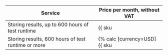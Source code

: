 | Service                                            | Price per month, without VAT |
| ---------------------------------------------------| ----------------------------|
| Storing results, up to 600 hours of test runtime   | {{ sku|USD|load_testing.storage.test_results.v1|string }} |
| Storing results, 600 hours of test runtime or more | {% calc [currency=USD] {{ sku|USD|load_testing.storage.test_results.v1|pricingRate.2160000|number }} × 3600 %} |